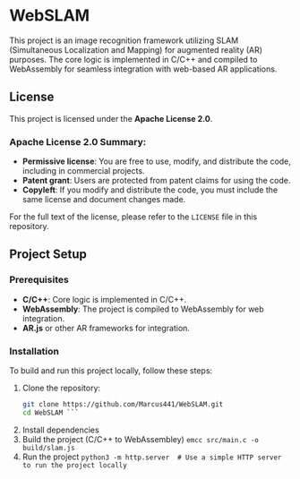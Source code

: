 # WebSLAM
This project is an image recognition framework utilizing SLAM (Simultaneous Localization and Mapping) for augmented reality (AR) purposes. The core logic is implemented in C/C++ and compiled to WebAssembly for seamless integration with web-based AR applications.

## License

This project is licensed under the **Apache License 2.0**.

### Apache License 2.0 Summary:
- **Permissive license**: You are free to use, modify, and distribute the code, including in commercial projects.
- **Patent grant**: Users are protected from patent claims for using the code.
- **Copyleft**: If you modify and distribute the code, you must include the same license and document changes made.

For the full text of the license, please refer to the `LICENSE` file in this repository.

## Project Setup

### Prerequisites
- **C/C++**: Core logic is implemented in C/C++.
- **WebAssembly**: The project is compiled to WebAssembly for web integration.
- **AR.js** or other AR frameworks for integration.

### Installation
To build and run this project locally, follow these steps:

1. Clone the repository:
   ```bash
   git clone https://github.com/Marcus441/WebSLAM.git
   cd WebSLAM ```
2. Install dependencies
3. Build the project (C/C++ to WebAssembley)
   ```emcc src/main.c -o build/slam.js```
5. Run the project
   ```python3 -m http.server  # Use a simple HTTP server to run the project locally```
